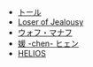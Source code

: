 * <a href="/_note/text/user01-Thor">トール</a>
* <a href="/_note/text/user03-Lojy">Loser of Jealousy</a>
* <a href="/_note/text/user03-VohuManah">ウォフ・マナフ</a>
* <a href="/_note/text/user03-chen">媛 -chen- ヒェン</a>
* <a href="/_note/text/user04-HELIOS">HELIOS</a>
